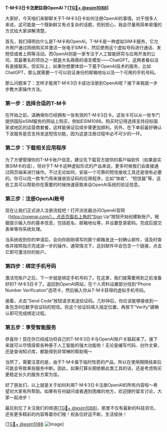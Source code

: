 **T-M卡3日卡怎麽註冊OpenAI？[[TG💪+ @esim1088](https://t.me/s/esim1088)]**

大家好，今天咱们来聊聊关于T-M卡3日卡如何注册OpenAI的事情。对于很多人来说，这可能是一个既新鲜又有点复杂的话题，但别担心，我会尽量用简单易懂的方式给大家讲解清楚。

首先，我们得明白什么是T-M卡和OpenAI。T-M卡是一种虚拟SIM卡服务，它允许用户通过网络购买并激活一张电子SIM卡，然后使用这个虚拟号码进行通话、发短信或者上网等活动。而OpenAI则是一家专注于人工智能研究与应用开发的公司，其最著名的项目之一就是大名鼎鼎的语言模型——ChatGPT。这两者看似没有直接联系，但实际上，如果你想要体验一下基于OpenAI技术的服务，比如ChatGPT，那么就需要一个可以验证身份的邮箱地址以及一个可用的手机号码。

那么问题来了：怎样才能用T-M卡3日卡成功注册到OpenAI呢？接下来我就一步步教大家操作方法。

### 第一步：选择合适的T-M卡

在开始之前，请确保你已经拥有一张有效的T-M卡3日卡。这张卡可以从一些专门提供国际eSIM服务的网站上购买，例如ESIM1088。购买时记得选择支持目标国家或地区的运营商套餐，这样能保证后续步骤更加顺利。另外，在下单前最好确认下该服务是否支持发送短信功能，因为这是注册过程中必不可少的一环。

### 第二步：下载相关应用程序

为了方便管理你的T-M卡账户信息，建议先下载官方提供的客户端软件（如果是实体SIM卡的话），但对于T-M卡这种虚拟形式的产品来说，更多时候我们会直接通过网页端来进行操作。不过无论如何，安装一个可靠的短信接收工具还是很有必要的。你可以找一款专门用来接收验证码的应用程序，比如“快收”、“短信猫”等，这些工具可以帮助你在需要的时候快速获取来自OpenAI系统的验证信息。

### 第三步：注册OpenAI账号

现在让我们正式进入注册流程吧！打开浏览器访问OpenAI官网（https://openai.com/），点击页面右上角的“Sign Up”按钮开始创建新账户。根据提示输入你的基本信息，包括姓名、邮箱地址等，并设置登录密码。完成后提交表单等待系统处理。

当系统收到你的申请后，会向你刚刚填写的那个邮箱发送一封确认邮件，请及时查收并按照指示完成进一步的操作。通常情况下，这封邮件中会包含一个链接，点击它即可激活你的账户。

### 第四步：绑定手机号码

激活完账户之后，下一步就是绑定手机号码了。在这里，我们就需要用到之前准备好的T-M卡3日卡了。返回到OpenAI网站，在个人资料设置部分找到“Phone Number Verification”选项卡，然后输入你从T-M卡获得的虚拟手机号码。

接着，点击“Send Code”按钮请求发送验证码。几秒钟后，你应该能够接收到一条包含6位数字验证码的短信。将这个验证码填入指定位置，再按下“Verify”键确认即可完成绑定过程。

### 第五步：享受智能服务

恭喜你！现在你已经成功将自己的T-M卡3日卡与OpenAI账户关联起来了。接下来就可以尽情探索各种基于人工智能的强大功能啦！无论是编写代码、创作文章，还是查询知识库，都能得到非常棒的帮助哦～

当然了，需要注意的是，由于T-M卡属于临时性质的产品，所以在使用期限结束后可能会导致某些服务中断。因此，如果打算长期依赖此类工具的话，还是考虑购买更稳定长久的服务方案为佳。

好了朋友们，以上就是关于如何利用T-M卡3日卡注册OpenAI的所有内容啦～希望对大家有所帮助。如果有任何疑问或者遇到困难的地方，欢迎随时留言讨论，大家一起进步！

最后别忘了关注我们的频道[[TG💪+ @esim1088](https://t.me/s/esim1088)]，那里不仅有最新的科技资讯，还有更多精彩的内容等着你们哦！祝各位好运不断，生活愉快！

[[TG💪+ @esim1088](https://t.me/s/esim1088) ![Image](https://i.postimg.cc/4NQfJmqS/Snipaste-2025-05-13-00-14-12.png)]